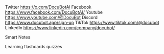 Twitter https://x.com/DocuBotAI Facebook https://www.facebook.com/DocuBotAI/ Youtube https://www.youtube.com/@DocuBot Discord https://www.docubot.app/sign-up TikTok https://www.tiktok.com/@docubot LinkedIn https://www.linkedin.com/company/docubot/

Smart Notes

Learning flashcards quizzes

